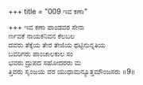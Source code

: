 +++
title = "009 ಇವ ಕಣಾ"

+++
ಇವ ಕಣಾ ಪಾಂಡವರ ಸೇನಾ  
ರ್ಣವಕೆ ನಾಯಕನಿವನ ಕೆಲಬಲ  
ದವರು ತೆಕ್ಕೆಯ ತೇರ ತೇಜಿಯ ಥಟ್ಟಿನುನ್ನತಿಯ  
ಬವರಿಗರು ಪಾಂಚಾಲಕುಲ ಸಂ  
ಭವರು ದ್ರುಪದ ಸಹೋದರರು ಮ  
ತ್ತಿವರು ಸೃಂಜಯ ವರ ಯುಧಾಮನ್ಯೂತ್ತಮೌಂಜಸರು     ॥9॥